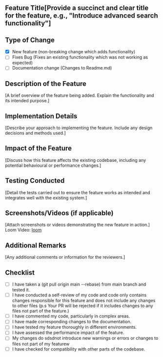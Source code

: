 ## Feature Title[Provide a succinct and clear title for the feature, e.g., "Introduce advanced search functionality"]

## Type of Change
- [X] New feature (non-breaking change which adds functionality)
- [ ] Fixes Bug (Fixes an existing functionality which was not working as expected)
- [ ] Documentation change (Changes to Readme.md)

## Description of the Feature
[A brief overview of the feature being added. Explain the functionality and its intended purpose.]

## Implementation Details
[Describe your approach to implementing the feature. Include any design decisions and methods used.]

## Impact of the Feature
[Discuss how this feature affects the existing codebase, including any potential behavioural or performance changes.]

## Testing Conducted
[Detail the tests carried out to ensure the feature works as intended and integrates well with the existing system.]

## Screenshots/Videos (if applicable)
[Attach screenshots or videos demonstrating the new feature in action.]
Loom Video: [loom](https://www.loom.com/)

## Additional Remarks
[Any additional comments or information for the reviewers.]

## Checklist
- [ ] I have taken a (git pull origin main --rebase) from main branch and tested it.
- [ ] I have conducted a self-review of my code and code only contains changes responsible for this feature and does not include any changes to other files (p.s Your PR will be rejected if it includes changes to any files not part of the feature.)
- [ ] I have commented my code, particularly in complex areas.
- [ ] I have made corresponding changes to the documentation.
- [ ] I have tested my feature thoroughly in different environments.
- [ ] I have assessed the performance impact of the feature.
- [ ] My changes do sdsdnot introduce new warnings or errors or changes to files not part of my featurew
- [ ] I have checked for compatibility with other parts of the codebase.